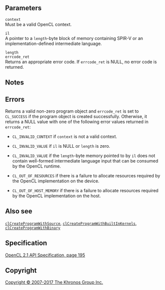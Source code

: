 Parameters
----------

`context`  
Must be a valid OpenCL context.

`il`  
A pointer to a `length`-byte block of memory containing SPIR-V or an
implementation-defined intermediate language.

`length`  
`errcode_ret`  
Returns an appropriate error code. If `errcode_ret` is NULL, no error
code is returned.

Notes
-----

Errors
------

Returns a valid non-zero program object and `errcode_ret` is set to
`CL_SUCCESS` if the program object is created successfully. Otherwise,
it returns a NULL value with one of the following error values returned
in `errcode_ret`:

-   `CL_INVALID_CONTEXT` if `context` is not a valid context.

-   `CL_INVALID_VALUE` if `il` is NULL or `length` is zero.

-   `CL_INVALID_VALUE` if the `length`-byte memory pointed to by `il`
    does not contain well-formed intermediate language input that can be
    consumed by the OpenCL runtime.

-   `CL_OUT_OF_RESOURCES` if there is a failure to allocate resources
    required by the OpenCL implementation on the device.

-   `CL_OUT_OF_HOST_MEMORY` if there is a failure to allocate resources
    required by the OpenCL implementation on the host.

Also see
--------

[`clCreateProgramWithSource`](clCreateProgramWithSource.html),
[`clCreateProgramWithBuiltInKernels`](clCreateProgramWithBuiltInKernels.html),
[`clCreateProgramWithBinary`](clCreateProgramWithBinary.html)

Specification
-------------

[OpenCL 2.1 API Specification, page
195](https://www.khronos.org/registry/cl/specs/opencl-2.1.pdf#page=195)

Copyright
---------

[Copyright © 2007-2017 The Khronos Group Inc.](copyright.html)

